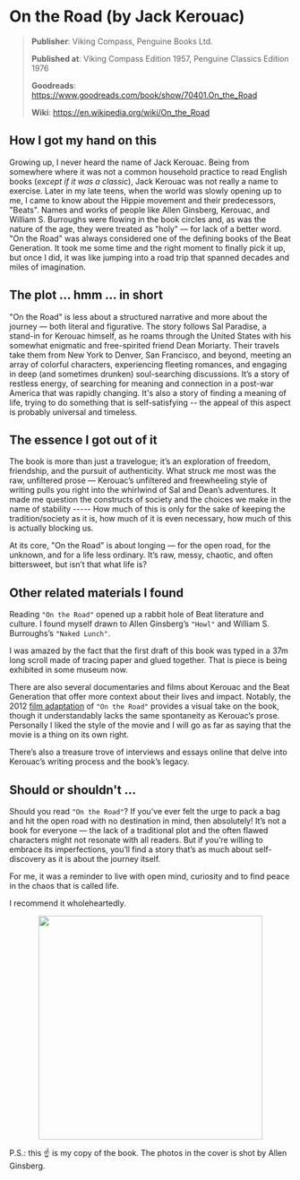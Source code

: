 # On the Road (by Jack Kerouac)

> **Publisher**: Viking Compass, Penguine Books Ltd.
> 
> **Published at**: Viking Compass Edition 1957, Penguine Classics Edition 1976
> 
> **Goodreads**: https://www.goodreads.com/book/show/70401.On_the_Road
> 
> **Wiki**: https://en.wikipedia.org/wiki/On_the_Road
> 
<!--more-->

## How I got my hand on this

Growing up, I never heard the name of Jack Kerouac. Being from somewhere where it was not a common household practice to read English books (_except if it was a classic_), Jack Kerouac was not really a name to exercise. Later in my late teens, when the world was slowly opening up to me, I came to know about the Hippie movement and their predecessors, "Beats". Names and works of people like Allen Ginsberg, Kerouac, and William S. Burroughs were flowing in the book circles and, as was the nature of the age, they were treated as "holy" — for lack of a better word. "On the Road" was always considered one of the defining books of the Beat Generation. It took me some time and the right moment to finally pick it up, but once I did, it was like jumping into a road trip that spanned decades and miles of imagination.

## The plot ... hmm ... in short

"On the Road" is less about a structured narrative and more about the journey — both literal and figurative. The story follows Sal Paradise, a stand-in for Kerouac himself, as he roams through the United States with his somewhat enigmatic and free-spirited friend Dean Moriarty. Their travels take them from New York to Denver, San Francisco, and beyond, meeting an array of colorful characters, experiencing fleeting romances, and engaging in deep (and sometimes drunken) soul-searching discussions. It’s a story of restless energy, of searching for meaning and connection in a post-war America that was rapidly changing. It's also a story of finding a meaning of life, trying to do something that is self-satisfying -- the appeal of this aspect is probably universal and timeless.

## The essence I got out of it

The book is more than just a travelogue; it’s an exploration of freedom, friendship, and the pursuit of authenticity. What struck me most was the raw, unfiltered prose — Kerouac’s unfiltered and freewheeling style of writing
pulls you right into the whirlwind of Sal and Dean’s adventures. It made me question the constructs of society and the choices we make in the name of stability ----- How much of this is only for the sake of keeping the tradition/society as it is, how much of it is even necessary, how much of this is actually blocking us. 

At its core, "On the Road" is about longing — for the open road, for the unknown, and for a life less ordinary. It’s raw, messy, chaotic, and often bittersweet, but isn’t that what life is?

## Other related materials I found

Reading `"On the Road"` opened up a rabbit hole of Beat literature and culture. I found myself drawn to Allen Ginsberg’s `"Howl"` and William S. Burroughs’s `"Naked Lunch"`. 

I was amazed by the fact that the first draft of this book was typed in a 37m long scroll made of tracing paper and glued together. That is piece is being exhibited in some museum now.

There are also several documentaries and films about Kerouac and the Beat Generation that offer more context about their lives and impact. Notably, the 2012 <a href="https://www.imdb.com/title/tt0337692/">film adaptation</a> of `"On the Road"` provides a visual take on the book, though it understandably lacks the same spontaneity as Kerouac’s prose. Personally I liked the style of the movie and I will go as far as saying that the movie is a thing on its own right.

There’s also a treasure trove of interviews and essays online that delve into Kerouac’s writing process and the book’s legacy.

## Should or shouldn't ...

Should you read `"On the Road"`? If you’ve ever felt the urge to pack a bag and hit the open road with no destination in mind, then absolutely! It’s not a book for everyone — the lack of a traditional plot and the often flawed characters might not resonate with all readers. But if you’re willing to embrace its imperfections, you’ll find a story that’s as much about self-discovery as it is about the journey itself. 

For me, it was a reminder to live with open mind, curiosity and to find peace in the chaos that is called life.

I recommend it wholeheartedly.

<p align="center">
  <a href='https://www.goodreads.com/book/show/70401.On_the_Road' target='_blank'><img src='https://live.staticflickr.com/5173/5504197406_bfd53e5c05_c.jpg' width='400'/></a>
</p>

P.S.: this ☝️ is my copy of the book. The photos in the cover is shot by Allen Ginsberg.